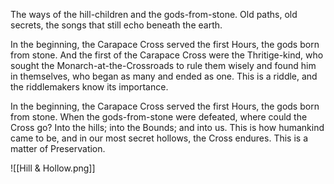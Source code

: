 The ways of the hill-children and the gods-from-stone. Old paths, old secrets, the songs that still echo beneath the earth.

In the beginning, the Carapace Cross served the first Hours, the gods born from stone. And the first of the Carapace Cross were the Thritige-kind, who sought the Monarch-at-the-Crossroads to rule them wisely and found him in themselves, who began as many and ended as one. This is a riddle, and the riddlemakers know its importance.

In the beginning, the Carapace Cross served the first Hours, the gods born from stone. When the gods-from-stone were defeated, where could the Cross go? Into the hills; into the Bounds; and into us. This is how humankind came to be, and in our most secret hollows, the Cross endures. This is a matter of Preservation.

![[Hill & Hollow.png]]
